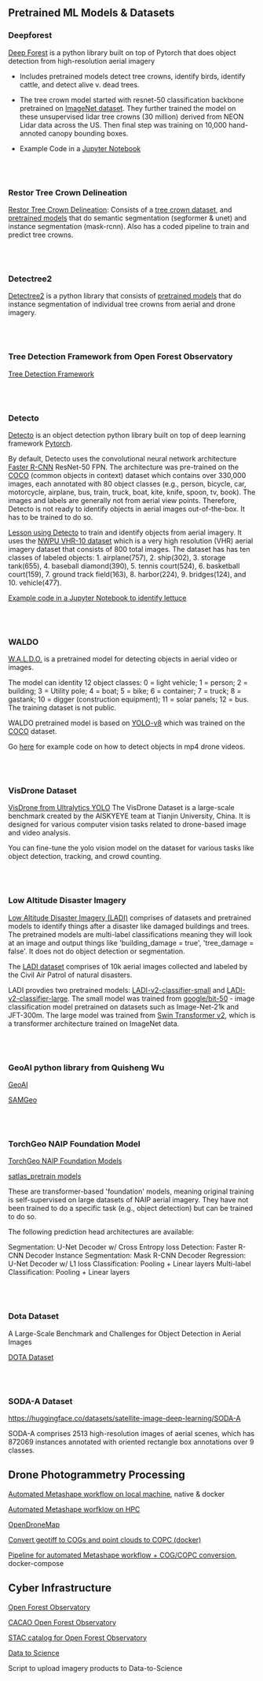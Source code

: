 
## Pretrained ML Models & Datasets


### Deepforest
[Deep Forest](https://deepforest.readthedocs.io/en/v1.5.0/index.html) is a python library built on top of Pytorch that does object detection from high-resolution aerial imagery

* Includes pretrained models detect tree crowns, identify birds, identify cattle, and detect alive v. dead trees.

* The tree crown model started with resnet-50 classification backbone pretrained on [ImageNet dataset](https://www.image-net.org/index.php). They further trained the model on these unsupervised lidar tree crowns (30 million) derived from NEON Lidar data across the US. Then final step was training on 10,000 hand-annoted canopy bounding boxes.  

* Example Code in a [Jupyter Notebook](https://github.com/ua-datalab/Geospatial_Workshops/wiki/Image-Object-Detection-%E2%80%90-Deep-Forest)

<br>
<br>

### Restor Tree Crown Delineation
[Restor Tree Crown Delineation](https://restor-foundation.github.io/tcd/): Consists of a [tree crown dataset](https://huggingface.co/datasets/restor/tcd), and [pretrained models](https://huggingface.co/restor) that do semantic segmentation (segformer & unet) and instance segmentation (mask-rcnn). Also has a coded pipeline to train and predict tree crowns. 

<br>
<br>

### Detectree2

[Detectree2](https://patball1.github.io/detectree2/) is a python library that consists of [pretrained models](https://zenodo.org/records/15014353) that do instance segmentation of individual tree crowns from aerial and drone imagery. 

<br>
<br>


### Tree Detection Framework from Open Forest Observatory
[Tree Detection Framework](https://github.com/open-forest-observatory/tree-detection-framework)

<br>
<br>

### Detecto
[Detecto](https://detecto.readthedocs.io/en/latest/) is an object detection python library built on top of deep learning framework [Pytorch](https://pytorch.org/). 

By default, Detecto uses the convolutional neural network architecture [Faster R-CNN](https://arxiv.org/pdf/1506.01497) ResNet-50 FPN. The architecture was pre-trained on the [COCO](https://cocodataset.org/#home) (common objects in context) dataset which contains over 330,000 images, each annotated with 80 object classes (e.g., person, bicycle, car, motorcycle, airplane, bus, train, truck, boat, kite, knife, spoon, tv, book). The images and labels are generally not from aerial view points. Therefore, Detecto is not ready to identify objects in aerial images out-of-the-box. It has to be trained to do so.

[Lesson using Detecto](https://github.com/ua-datalab/Geospatial_Workshops/wiki/Image-Object-Detection-%E2%80%90-Detecto) to train and identify objects from aerial imagery. It uses the [NWPU VHR-10 dataset](https://github.com/chaozhong2010/VHR-10_dataset_coco) which is a very high resolution (VHR) aerial imagery dataset that consists of 800 total images. The dataset has has ten classes of labeled objects: 1. airplane(757), 2. ship(302), 3. storage tank(655), 4. baseball diamond(390), 5. tennis court(524), 6. basketball court(159), 7. ground track field(163), 8. harbor(224), 9. bridges(124), and 10. vehicle(477). 

[Example code in a Jupyter Notebook to identify lettuce](https://github.com/jeffgillan/data_to_science_scripts/blob/main/lettuce_detecto.ipynb)


<br>
<br>

### WALDO
[W.A.L.D.O.](https://huggingface.co/StephanST/WALDO30) is a pretrained model for detecting objects in aerial video or images. 

The model can identity 12 object classes: 0 = light vehicle; 1 = person; 2 = building; 3 = Utility pole; 4 = boat; 5 = bike; 6 = container; 7 = truck; 8 = gastank; 10 = digger (construction equipment); 11 = solar panels; 12 = bus. The training dataset is not public. 

WALDO pretrained model is based on [YOLO-v8](https://docs.ultralytics.com/models/yolov8/) which was trained on the [COCO](https://cocodataset.org/#home) dataset. 

Go [here](https://github.com/jeffgillan/yolo_drone) for example code on how to detect objects in mp4 drone videos. 

<br>
<br>

### VisDrone Dataset
[VisDrone from Ultralytics YOLO](https://docs.ultralytics.com/datasets/detect/visdrone/)
The VisDrone Dataset is a large-scale benchmark created by the AISKYEYE team at Tianjin University, China. It is designed for various computer vision tasks related to drone-based image and video analysis. 

You can fine-tune the yolo vision model on the dataset for various tasks like object detection, tracking, and crowd counting. 

<br>
<br>

### Low Altitude Disaster Imagery
[Low Altitude Disaster Imagery (LADI)](https://github.com/LADI-Dataset/ladi-overview) comprises of datasets and pretrained models to identify things after a disaster like damaged buildings and trees. The pretrained models are multi-label classifications meaning they will look at an image and output things like 'building_damage = true', 'tree_damage = false'. It does not do object detection or segmentation.  

The [LADI dataset](https://huggingface.co/datasets/MITLL/LADI-v2-dataset) comprises of 10k aerial images collected and labeled by the Civil Air Patrol of natural disasters. 

LADI provdies two pretrained models: [LADI-v2-classifier-small](https://huggingface.co/MITLL/LADI-v2-classifier-small) and [
LADI-v2-classifier-large](https://huggingface.co/MITLL/LADI-v2-classifier-large). The small model was trained from [google/bit-50](https://huggingface.co/google/bit-50) - image classification model pretrained on datasets such as Image-Net-21k and JFT-300m. The large model was trained from [Swin Transformer v2](https://huggingface.co/microsoft/swinv2-large-patch4-window12to16-192to256-22kto1k-ft), which is a transformer architecture trained on ImageNet data. 

<br>
<br>

### GeoAI python library from Quisheng Wu
[GeoAI](https://geoai.gishub.org/)

[SAMGeo](https://samgeo.gishub.org/)


<br>
<br>



### TorchGeo NAIP Foundation Model
[TorchGeo NAIP Foundation Models](https://torchgeo.readthedocs.io/en/stable/api/models.html#naip)

[satlas_pretrain models](https://github.com/allenai/satlaspretrain_models/)

These are transformer-based 'foundation' models, meaning original training is self-supervised on large datasets of NAIP aerial imagery. They have not been trained to do a specific task (e.g., object detection) but can be trained to do so. 

The following prediction head architectures are available:

Segmentation: U-Net Decoder w/ Cross Entropy loss
Detection: Faster R-CNN Decoder
Instance Segmentation: Mask R-CNN Decoder
Regression: U-Net Decoder w/ L1 loss
Classification: Pooling + Linear layers
Multi-label Classification: Pooling + Linear layers

<br>
<br>


### Dota Dataset
A Large-Scale Benchmark and Challenges for Object Detection in Aerial Images

[DOTA Dataset](https://captain-whu.github.io/DOTA/index.html)

<br>
<br>

### SODA-A Dataset
https://huggingface.co/datasets/satellite-image-deep-learning/SODA-A

SODA-A comprises 2513 high-resolution images of aerial scenes, which has 872069 instances annotated with oriented rectangle box annotations over 9 classes.




## Drone Photogrammetry Processing 

[Automated Metashape workflow on local machine](https://github.com/jeffgillan/automate-metashape), native & docker

[Automated Metashape worfklow on HPC](https://github.com/jeffgillan/metashape_hpc)

[OpenDroneMap](https://github.com/jeffgillan/opendronemap)

[Convert geotiff to COGs and point clouds to COPC (docker)](https://github.com/jeffgillan/cog_copc_generate)

[Pipeline for automated Metashape workflow + COG/COPC conversion](https://github.com/jeffgillan/cog_copc_generate), docker-compose


## Cyber Infrastructure

[Open Forest Observatory](https://openforestobservatory.org/)

[CACAO Open Forest Observatory](https://github.com/open-forest-observatory/cacao-terraform-ofo/tree/main)  

[STAC catalog for Open Forest Observatory](https://github.com/open-forest-observatory/stac)

[Data to Science](https://ps2.d2s.org/)

Script to upload imagery products to Data-to-Science


